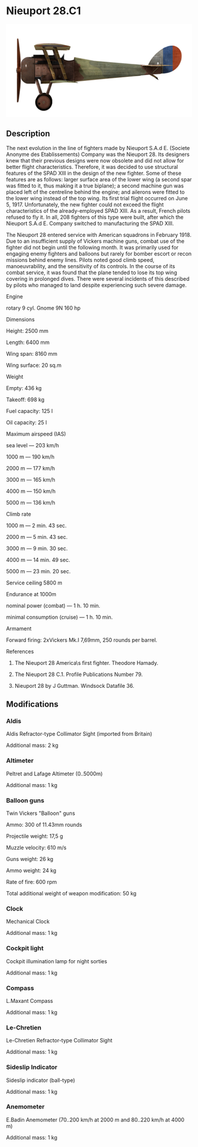 # Nieuport 28.C1
  

  
![nieuport28](../images/nieuport28.png)
  

  
## Description
  

  
The next evolution in the line of fighters made by Nieuport S.A.d E. (Societe Anonyme des Etablissements) Company was the Nieuport 28. Its designers knew that their previous designs were now obsolete and did not allow for better flight characteristics. Therefore, it was decided to use structural features of the SPAD XIII in the design of the new fighter. Some of these features are as follows: larger surface area of the lower wing (a second spar was fitted to it, thus making it a true biplane); a second machine gun was placed left of the centreline behind the engine; and ailerons were fitted to the lower wing instead of the top wing. Its first trial flight occurred on June 5, 1917. Unfortunately, the new fighter could not exceed the flight characteristics of the already-employed SPAD XIII. As a result, French pilots refused to fly it. In all, 208 fighters of this type were built, after which the Nieuport S.A.d E. Company switched to manufacturing the SPAD XIII.
  

  
The Nieuport 28 entered service with American squadrons in February 1918. Due to an insufficient supply of Vickers machine guns, combat use of the fighter did not begin until the following month. It was primarily used for engaging enemy fighters and balloons but rarely for bomber escort or recon missions behind enemy lines. Pilots noted good climb speed, manoeuvrability, and the sensitivity of its controls. In the course of its combat service, it was found that the plane tended to lose its top wing covering in prolonged dives. There were several incidents of this described by pilots who managed to land despite experiencing such severe damage.
  

  

  
Engine
  
rotary 9 cyl. Gnome 9N 160 hp
  

  
Dimensions
  
Height: 2500 mm
  
Length: 6400 mm
  
Wing span: 8160 mm
  
Wing surface: 20 sq.m
  

  
Weight
  
Empty: 436 kg
  
Takeoff: 698 kg
  
Fuel capacity: 125 l
  
Oil capacity: 25 l
  

  
Maximum airspeed (IAS)
  
sea level — 203 km/h
  
1000 m — 190 km/h
  
2000 m — 177 km/h
  
3000 m — 165 km/h
  
4000 m — 150 km/h
  
5000 m — 136 km/h
  

  
Climb rate
  
1000 m — 2 min. 43 sec.
  
2000 m — 5 min. 43 sec.
  
3000 m — 9 min. 30 sec.
  
4000 m — 14 min. 49 sec.
  
5000 m — 23 min. 20 sec.
  

  
Service ceiling 5800 m
  

  
Endurance at 1000m
  
nominal power (combat) — 1 h. 10 min.
  
minimal consumption (cruise) — 1 h. 10 min.
  

  
Armament
  
Forward firing: 2хVickers Mk.I 7,69mm, 250 rounds per barrel.
  

  
References
  
1) The Nieuport 28 America\s first fighter. Theodore Hamady.
  
2) The Nieuport 28 C.1. Profile Publications Number 79.
  
3) Nieuport 28 by J Guttman. Windsock Datafile 36.
  

  
## Modifications
  

  
  
### Aldis
  

  
Aldis Refractor-type Collimator Sight (imported from Britain)
  
Additional mass: 2 kg
  

  
  
### Altimeter
  

  
Peltret and Lafage Altimeter (0..5000m)
  
Additional mass: 1 kg
  

  
  
### Balloon guns
  

  
Twin Vickers "Balloon" guns
  
Ammo: 300 of 11.43mm rounds
  
Projectile weight: 17,5 g
  
Muzzle velocity: 610 m/s
  
Guns weight: 26 kg
  
Ammo weight: 24 kg
  
Rate of fire: 600 rpm
  
Total additional weight of weapon modification: 50 kg
  

  
  
### Clock
  

  
Mechanical Clock
  
Additional mass: 1 kg
  

  
  
### Cockpit light
  

  
Cockpit illumination lamp for night sorties
  
Additional mass: 1 kg
  

  
  
### Compass
  

  
L.Maxant Compass
  
Additional mass: 1 kg
  

  
  
### Le-Chretien
  

  
Le-Chretien Refractor-type Collimator Sight
  
Additional mass: 1 kg
  

  
  
### Sideslip Indicator
  

  
Sideslip indicator (ball-type)
  
Additional mass: 1 kg
  

  
  
### Anemometer
  

  
E.Badin Anemometer (70..200 km/h at 2000 m and 80..220 km/h at 4000 m)
  
Additional mass: 1 kg
  
